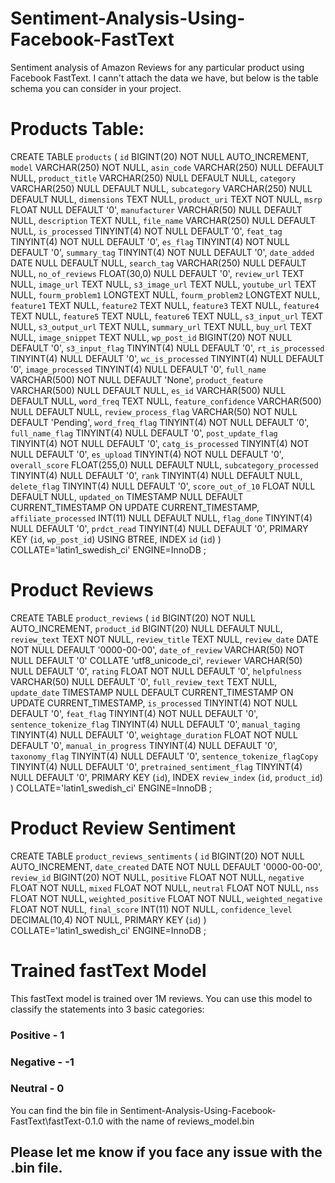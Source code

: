 # Sentiment-Analysis-Using-Facebook-FastText
Sentiment analysis of Amazon Reviews for any particular product using Facebook FastText. I cann't attach the data we have, but below is the table schema you can consider in your project.


# Products Table:
CREATE TABLE `products` (
	`id` BIGINT(20) NOT NULL AUTO_INCREMENT,
	`model` VARCHAR(250) NOT NULL,
	`asin_code` VARCHAR(250) NULL DEFAULT NULL,
	`product_title` VARCHAR(250) NULL DEFAULT NULL,
	`category` VARCHAR(250) NULL DEFAULT NULL,
	`subcategory` VARCHAR(250) NULL DEFAULT NULL,
	`dimensions` TEXT NULL,
	`product_uri` TEXT NOT NULL,
	`msrp` FLOAT NULL DEFAULT '0',
	`manufacturer` VARCHAR(50) NULL DEFAULT NULL,
	`description` TEXT NULL,
	`file_name` VARCHAR(250) NULL DEFAULT NULL,
	`is_processed` TINYINT(4) NOT NULL DEFAULT '0',
	`feat_tag` TINYINT(4) NOT NULL DEFAULT '0',
	`es_flag` TINYINT(4) NOT NULL DEFAULT '0',
	`summary_tag` TINYINT(4) NOT NULL DEFAULT '0',
	`date_added` DATE NULL DEFAULT NULL,
	`search_tag` VARCHAR(250) NULL DEFAULT NULL,
	`no_of_reviews` FLOAT(30,0) NULL DEFAULT '0',
	`review_url` TEXT NULL,
	`image_url` TEXT NULL,
	`s3_image_url` TEXT NULL,
	`youtube_url` TEXT NULL,
	`fourm_problem1` LONGTEXT NULL,
	`fourm_problem2` LONGTEXT NULL,
	`feature1` TEXT NULL,
	`feature2` TEXT NULL,
	`feature3` TEXT NULL,
	`feature4` TEXT NULL,
	`feature5` TEXT NULL,
	`feature6` TEXT NULL,
	`s3_input_url` TEXT NULL,
	`s3_output_url` TEXT NULL,
	`summary_url` TEXT NULL,
	`buy_url` TEXT NULL,
	`image_snippet` TEXT NULL,
	`wp_post_id` BIGINT(20) NOT NULL DEFAULT '0',
	`s3_input_flag` TINYINT(4) NULL DEFAULT '0',
	`rt_is_processed` TINYINT(4) NULL DEFAULT '0',
	`wc_is_processed` TINYINT(4) NULL DEFAULT '0',
	`image_processed` TINYINT(4) NULL DEFAULT '0',
	`full_name` VARCHAR(500) NOT NULL DEFAULT 'None',
	`product_feature` VARCHAR(500) NULL DEFAULT NULL,
	`es_id` VARCHAR(500) NULL DEFAULT NULL,
	`word_freq` TEXT NULL,
	`feature_confidence` VARCHAR(500) NULL DEFAULT NULL,
	`review_process_flag` VARCHAR(50) NOT NULL DEFAULT 'Pending',
	`word_freq_flag` TINYINT(4) NOT NULL DEFAULT '0',
	`full_name_flag` TINYINT(4) NULL DEFAULT '0',
	`post_update_flag` TINYINT(4) NOT NULL DEFAULT '0',
	`catg_is_processed` TINYINT(4) NOT NULL DEFAULT '0',
	`es_upload` TINYINT(4) NOT NULL DEFAULT '0',
	`overall_score` FLOAT(255,0) NULL DEFAULT NULL,
	`subcategory_processed` TINYINT(4) NULL DEFAULT '0',
	`rank` TINYINT(4) NULL DEFAULT NULL,
	`delete_flag` TINYINT(4) NULL DEFAULT '0',
	`score_out_of_10` FLOAT NULL DEFAULT NULL,
	`updated_on` TIMESTAMP NULL DEFAULT CURRENT_TIMESTAMP ON UPDATE CURRENT_TIMESTAMP,
	`affiliate_processed` INT(11) NULL DEFAULT NULL,
	`flag_done` TINYINT(4) NULL DEFAULT '0',
	`prdct_read` TINYINT(4) NULL DEFAULT '0',
	PRIMARY KEY (`id`, `wp_post_id`) USING BTREE,
	INDEX `id` (`id`)
)
COLLATE='latin1_swedish_ci'
ENGINE=InnoDB
;

# Product Reviews
CREATE TABLE `product_reviews` (
	`id` BIGINT(20) NOT NULL AUTO_INCREMENT,
	`product_id` BIGINT(20) NULL DEFAULT NULL,
	`review_text` TEXT NOT NULL,
	`review_title` TEXT NULL,
	`review_date` DATE NOT NULL DEFAULT '0000-00-00',
	`date_of_review` VARCHAR(50) NOT NULL DEFAULT '0' COLLATE 'utf8_unicode_ci',
	`reviewer` VARCHAR(50) NULL DEFAULT '0',
	`rating` FLOAT NOT NULL DEFAULT '0',
	`helpfulness` VARCHAR(50) NULL DEFAULT '0',
	`full_review_text` TEXT NULL,
	`update_date` TIMESTAMP NULL DEFAULT CURRENT_TIMESTAMP ON UPDATE CURRENT_TIMESTAMP,
	`is_processed` TINYINT(4) NOT NULL DEFAULT '0',
	`feat_flag` TINYINT(4) NOT NULL DEFAULT '0',
	`sentence_tokenize_flag` TINYINT(4) NULL DEFAULT '0',
	`manual_taging` TINYINT(4) NULL DEFAULT '0',
	`weightage_duration` FLOAT NOT NULL DEFAULT '0',
	`manual_in_progress` TINYINT(4) NULL DEFAULT '0',
	`taxonomy_flag` TINYINT(4) NULL DEFAULT '0',
	`sentence_tokenize_flagCopy` TINYINT(4) NULL DEFAULT '0',
	`pretrained_sentiment_flag` TINYINT(4) NULL DEFAULT '0',
	PRIMARY KEY (`id`),
	INDEX `review_index` (`id`, `product_id`)
)
COLLATE='latin1_swedish_ci'
ENGINE=InnoDB
;

# Product Review Sentiment
CREATE TABLE `product_reviews_sentiments` (
	`id` BIGINT(20) NOT NULL AUTO_INCREMENT,
	`date_created` DATE NOT NULL DEFAULT '0000-00-00',
	`review_id` BIGINT(20) NOT NULL,
	`positive` FLOAT NOT NULL,
	`negative` FLOAT NOT NULL,
	`mixed` FLOAT NOT NULL,
	`neutral` FLOAT NOT NULL,
	`nss` FLOAT NOT NULL,
	`weighted_positive` FLOAT NOT NULL,
	`weighted_negative` FLOAT NOT NULL,
	`final_score` INT(11) NOT NULL,
	`confidence_level` DECIMAL(10,4) NOT NULL,
	PRIMARY KEY (`id`)
)
COLLATE='latin1_swedish_ci'
ENGINE=InnoDB
;

# Trained fastText Model
This fastText model is trained over 1M reviews. You can use this model to classify the statements into 3 basic categories:
### Positive - 1
### Negative - -1
### Neutral - 0

You can find the bin file in Sentiment-Analysis-Using-Facebook-FastText\fastText-0.1.0 with the name of reviews_model.bin

## Please let me know if you face any issue with the .bin file.
